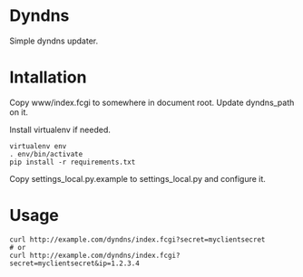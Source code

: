 # Dyndns #

Simple dyndns updater.

# Intallation #

Copy www/index.fcgi to somewhere in document root. Update dyndns_path on it.

Install virtualenv if needed.

    virtualenv env
    . env/bin/activate
    pip install -r requirements.txt

Copy settings_local.py.example to settings_local.py and configure it.

# Usage #

    curl http://example.com/dyndns/index.fcgi?secret=myclientsecret
    # or
    curl http://example.com/dyndns/index.fcgi?secret=myclientsecret&ip=1.2.3.4

